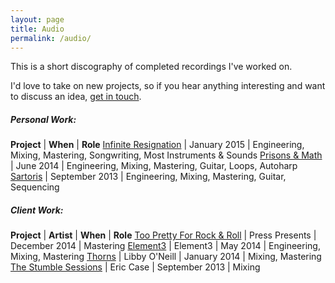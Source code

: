 ```yaml
---
layout: page
title: Audio
permalink: /audio/
---
```

This is a short discography of completed recordings I've worked on.

I'd love to take on new projects, so if you hear anything interesting and want to discuss an idea, [get in touch](mailto:tayloraburgess@gmail.com).

##### Personal Work:

**Project** | **When** | **Role**
[Infinite Resignation](http://presssounds.bandcamp.com/album/press-presents-infinite-resignation) | January 2015 | Engineering, Mixing, Mastering, Songwriting, Most Instruments & Sounds
[Prisons & Math](http://presssounds.bandcamp.com/album/prisons-math) | June 2014 | Engineering, Mixing, Mastering, Guitar, Loops, Autoharp
[Sartoris](http://presssounds.bandcamp.com/album/sartoris) | September 2013 | Engineering, Mixing, Mastering, Guitar, Sequencing

##### Client Work:

**Project** | **Artist** | **When** | **Role**
[Too Pretty For Rock & Roll](http://presssounds.bandcamp.com/album/press-presents-too-pretty-for-rock-roll) | Press Presents | December 2014 | Mastering
[Element3](http://element3.org/music/) | Element3 | May 2014 | Engineering, Mixing, Mastering
[Thorns](https://libbyoneill.bandcamp.com/album/thorns) | Libby O'Neill | January 2014 | Mixing, Mastering
[The Stumble Sessions](https://ericcase.bandcamp.com/album/the-stumble-sessions) | Eric Case | September 2013 | Mixing
